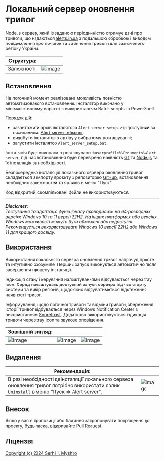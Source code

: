 # Локальний сервер оновлення тривог

Node.js сервер, який із заданою періодичністю отримує дані про тривоги, що надаються [alerts.in.ua](https://alerts.in.ua/) з подальшою обробкою і виводом повідомлення про початок та закінчення тривоги для зазначеного регіону України.

| Структура: |  |
| --- | --- |
| Залежності: | ![image](https://github.com/sergeiown/Alert_Server/assets/112722061/f475f1d0-3e1a-41e7-b810-24c687084b27) |

## Встановлення

На поточний момент реалізована можливість повністю автоматизованого встановлення. Інсталятор виконано у мінімалістичному варіанті з використанням Batch scripts та PowerShell.

Порядок дій:
- завантажити архів інсталятора `Alert_server_setup.zip` доступний за посиланням: [Alert server releases](https://github.com/sergeiown/Alert_Server/releases);
- видобути інсталятор з архіву у вибраному розташуванні;
- запустити інсталятор `Alert_server_setup.bat`.

Інсталяція буде виконана в розташуванні `%userprofile%\Documents\Alert server`, під час встановлення буде перевірено наявність [Git](https://git-scm.com/) та [Node.js](https://nodejs.org/en) та їх інсталяція за необхідності.

Безпосередньо інсталяція локального сервера оновлення тривог складається з імпорту проєкту з репозиторію [GitHub](https://github.com/sergeiown/Alert_Server), встановлення необхідних залежностей та ярликів в меню "Пуск".

Код відкритий, скомпільовані файли не використовуються.

---
***Disclamer:***  
*Тестування та адаптація функціоналу проводились на 64-розрядних версіях Windows 10 та 11 версії 22H2.*
*На інших платформах або версіях Windows можливості можуть бути обмежені або недоступні.*
*Рекомендується використовувати Windows 10 версії 22H2 або Windows 11 для кращого досвіду.*

## Використання

Використання локального сервера оновлення тривог напрочуд просте та інтуїтивно зрозуміле. Перший запуск виконується автоматично після завершення процесу інсталяції.

Індикація стану і керування налаштуваннями відбуваються через tray icon. Серед налаштувань доступний запуск сервера під час старту системи та вибір регіонів, щодо яких відбуватиметься відстеження наявності тривог.

Інформування, щодо поточної тривоги та відміни тривоги, збереження історії тривог відбувається через Windows Notification Center з використанням [Snoretoast](https://github.com/KDE/snoretoast). Додатково використовується індикація тривоги через tray icon та звукове оповіщення.

| Зовнішній вигляд:  | | |
| --- | --- | --- |
| ![image](https://github.com/sergeiown/Alert_Server/assets/112722061/455fbc88-5d9d-4b68-a1ca-26556759e9fa) | ![image](https://github.com/sergeiown/Alert_Server/assets/112722061/0c87f7a9-8ec2-4825-bd66-158231252f26) | ![image](https://github.com/sergeiown/Alert_Server/assets/112722061/69d8daa9-8d13-44c5-83d8-4b74daf7e8ab) |

## Видалення

| Рекомендація: |  |
| --- | --- |
| В разі необхідності деінсталяції локального сервера оновлення тривог потрібно використати ярлик `Uninstall` в меню "Пуск => Alert server". | ![image](https://github.com/sergeiown/Alert_Server/assets/112722061/450c8a2b-196d-4bbf-82a1-12e48a39cba9) |

## Внесок

Якщо у вас є пропозиції або бажання запропонувати покращення до проєкту, будь ласка, відкривайте Pull Request.

## Ліцензія

[Copyright (c) 2024 Serhii I. Myshko](https://github.com/sergeiown/Current_Alert/blob/main/LICENSE)
